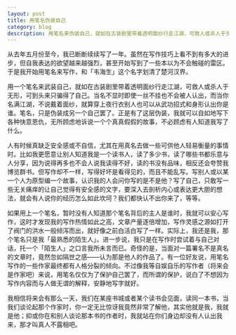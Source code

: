 ```yaml
---
layout: post
title: 用笔名伪装自己
category: blog
description: 用笔名来伪装自己，就如在古装剧里带着透明面纱行走江湖，可救人或杀人于无形，可终归只骗得了自己。
---
```


从去年五月份至今，我已断断续续写了一年。虽然在写作技巧上看不到有多大的进步，但自我表达的欲望越来越强烈，甚至开始写到了一些本以为不会触碰的雷区。于是我开始用笔名来写作，和「韦海生」这个名字划清了楚河汉界。

用一个笔名来武装自己，就如在古装剧里带着透明面纱行走江湖，可救人或杀人于无形，可到头来只骗得了自己。当名不显时即使一丝不挂也不会被人认出，而当你名满江湖，不说戴着面纱，就算穿上夜行衣别人也可以从武功招式和身形认出你是谁。笔名，只是伪装成另一个自己罢了。正是有了这层伪装，我就可以自如地写下各种快意恩仇，无所顾虑地诉说一个个真真假假的故事，不必顾虑有人知道我写了什么。

人有时候真缺乏安全感或不自信，尤其在用真名去做一些可供他人轻易衡量的事情时。比如我更愿意让别人知道我是一个读书人，读了多少书，读了哪些书都乐意与人分享，因为说得再多也不会人说我读得不好，读的书没有品味，相反还会夸赞我博览群书。但写作却不一样，写得好坏是看得见的，而且不能乱写。写别人或以某一个人为原型编一个故事，认识我的人会问你写的是不是他？写了自己，只敢写一些无关痛痒的让自己觉得有安全感的文字，要深入去剖析内心或表达更大胆的想法，就会有人说你的经历怎么如此坎坷？我们都快认不出你来了，等等。

如果用上一个笔名，暂时没有人知道那个笔名背后的主人是谁时，我就可以安心写作，这时才发现我的写作热情如此之高，文章产量逐倍增加，写作灵感之源如打开了阀门的洪水一般倾泻而出，就好像之前白活白写了一样。实际上，我还是我，那个笔名只是我「最熟悉的陌生人」。进一步说，我只是在写作时尝试着与自己对话，托一个「陌生人」之口言我所未言而已。奇怪的是，当面对一篇署名不是真名的文章时，竟然忽如隔世之感——认为那是他人的作品了。有一位好友说，用笔名写作的一些作家最终都有人格分裂的倾向。不过像我等自娱自乐的写作者（将来会是作家吧）来说，用笔名仅仅为了保护自己罢了，而所谓的保护，说白了不想因为写作内容而与人做无谓的解释，安静地写字就好。

我相信将来会有那么一天，我们在某座书城或者某个读书会见面，读同一本书，当我们谈论起那个作家时，你一定无比惊讶我竟然非常了解他，其实他就是我，我就是他；抑或你在和别人谈论那本书的作者时，我就站在你们身边却没有人认出我来，那才叫真人不露相吧。
